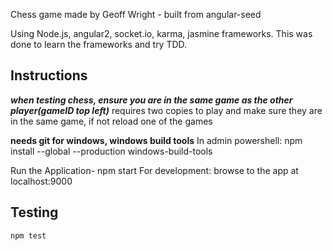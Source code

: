 Chess game made by Geoff Wright - built from angular-seed

Using Node.js, angular2, socket.io, karma, jasmine frameworks. This was done to learn the frameworks and try TDD.


## Instructions

***when testing chess, ensure you are in the same game as the other player(gameID top left)***
requires two copies to play and make sure they are in the same game, if not reload one of the games

****needs git for windows, windows build tools****
In admin powershell:
    npm install --global --production windows-build-tools

Run the Application-
    npm start
For development:  browse to the app at localhost:9000

## Testing
    npm test
